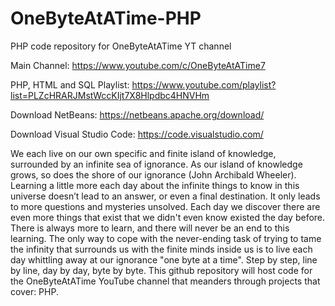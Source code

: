 # OneByteAtATime-PHP
PHP code repository for OneByteAtATime YT channel

Main Channel: https://www.youtube.com/c/OneByteAtATime7

PHP, HTML and SQL Playlist: https://www.youtube.com/playlist?list=PLZcHRARJMstWccKIjt7X8Hlpdbc4HNVHm

Download NetBeans: https://netbeans.apache.org/download/

Download Visual Studio Code: https://code.visualstudio.com/

We each live on our own specific and finite island of knowledge, surrounded by an infinite sea of ignorance. As our island of knowledge grows, so does the shore of our ignorance (John Archibald Wheeler). Learning a little more each day about the infinite things to know in this universe doesn’t lead to an answer, or even a final destination. It only leads to more questions and mysteries unsolved. Each day we discover there are even more things that exist that we didn't even know existed the day before. There is always more to learn, and there will never be an end to this learning. The only way to cope with the never-ending task of trying to tame the infinity that surrounds us with the finite minds inside us is to live each day whittling away at our ignorance "one byte at a time". Step by step, line by line, day by day, byte by byte. This github repository will host code for the OneByteAtATime YouTube channel that meanders through projects that cover: PHP.
